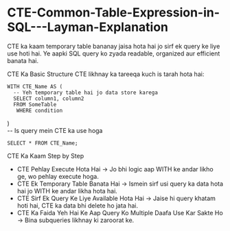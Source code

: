# CTE-Common-Table-Expression-in-SQL---Layman-Explanation

CTE ka kaam temporary table bananay jaisa hota hai jo sirf ek query ke liye use hoti hai. Ye aapki SQL query ko zyada readable, organized aur efficient banata hai.

CTE Ka Basic Structure
CTE likhnay ka tareeqa kuch is tarah hota hai:

    WITH CTE_Name AS (  
      -- Yeh temporary table hai jo data store karega  
      SELECT column1, column2  
      FROM SomeTable  
       WHERE condition  
)  
-- Is query mein CTE ka use hoga  

    SELECT * FROM CTE_Name;  

CTE Ka Kaam Step by Step

  - CTE Pehlay Execute Hota Hai → Jo bhi logic aap WITH ke andar likho ge, wo pehlay execute hoga.
  - CTE Ek Temporary Table Banata Hai → Ismein sirf usi query ka data hota hai jo WITH ke andar likha hota hai.
  - CTE Sirf Ek Query Ke Liye Available Hota Hai → Jaise hi query khatam hoti hai, CTE ka data bhi delete ho jata hai.
  - CTE Ka Faida Yeh Hai Ke Aap Query Ko Multiple Daafa Use Kar Sakte Ho → Bina subqueries likhnay ki zaroorat ke.
